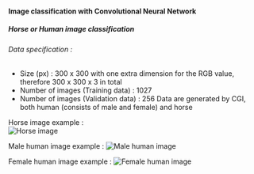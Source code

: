 #### Image classification with Convolutional Neural Network
##### Horse or Human image classification

###### Data specification :
- Size (px) : 300 x 300 with one extra dimension for the RGB value, therefore 300 x 300 x 3 in total
- Number of images (Training data) : 1027
- Number of images (Validation data) : 256
Data are generated by CGI, both human (consists of male and female) and horse

Horse image example :  
![Horse image]()

Male human image example :
![Male human image]()

Female human image example :
![Female human image]()
